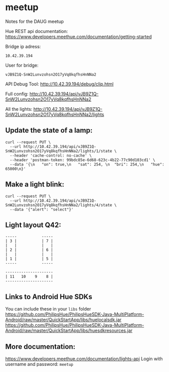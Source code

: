 # meetup
Notes for the DAUG meetup

Hue REST api documentation: https://www.developers.meethue.com/documentation/getting-started

Bridge ip adress:

    10.42.39.194

User for bridge:

    vJB9Z1Q-SnW2Lunvzohsn2O17yVq8kqfhsHnNNa2

API Debug Tool: http://10.42.39.194/debug/clip.html

Full config: http://10.42.39.194/api/vJB9Z1Q-SnW2Lunvzohsn2O17yVq8kqfhsHnNNa2

All the lights: http://10.42.39.194/api/vJB9Z1Q-SnW2Lunvzohsn2O17yVq8kqfhsHnNNa2/lights

## Update the state of a lamp:
    curl --request PUT \
      --url http://10.42.39.194/api/vJB9Z1Q-SnW2Lunvzohsn2O17yVq8kqfhsHnNNa2/lights/1/state \
      --header 'cache-control: no-cache' \
      --header 'postman-token: 99bdc85e-6d68-623c-4b22-77c90d103cd1' \
      --data '{\n	"on": true,\n	"sat": 254, \n	"bri": 254,\n	"hue": 65000\n}'
      
## Make a light blink:
    curl --request PUT \
      --url http://10.42.39.194/api/vJB9Z1Q-SnW2Lunvzohsn2O17yVq8kqfhsHnNNa2/lights/4/state \
      --data '{"alert": "select"}'

## Light layout Q42:
    -----           -----
    | 3 |           | 7 |
    |   |           |   |
    | 2 |           | 6 |
    |   |           |   |
    | 1 |           | 5 |
    -----           -----

    ---------------------
    | 11   10    9    8 |
    ---------------------

## Links to Android Hue SDKs
You can include these in your `libs` folder
https://github.com/PhilipsHue/PhilipsHueSDK-Java-MultiPlatform-Android/raw/master/QuickStartApp/libs/huelocalsdk.jar
https://github.com/PhilipsHue/PhilipsHueSDK-Java-MultiPlatform-Android/raw/master/QuickStartApp/libs/huesdkresources.jar

## More documentation:
https://www.developers.meethue.com/documentation/lights-api
Login with username and password: `meetup`
